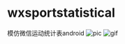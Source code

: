 # wxsportstatistical
模仿微信运动统计表android
![pic](https://github.com/ldoublem/wxsportstatistical/blob/master/pic/hello1.jpg)
![gif](https://github.com/ldoublem/wxsportstatistical/blob/master/pic/hello.gif)

